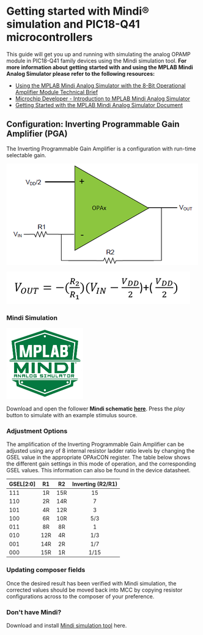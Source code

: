 # Getting started with Mindi® simulation and PIC18-Q41 microcontrollers
This guide will get you up and running with simulating the analog OPAMP module in PIC18-Q41 family devices using the Mindi simulation tool.  **For more information about getting started with and using the MPLAB Mindi Analog Simulator please refer to the following resources:**

- [Using the MPLAB Mindi Analog Simulator with the 8-Bit Operational Amplifier Module Technical Brief](https://ww1.microchip.com/downloads/en/DeviceDoc/Using-the-MPLAB-Mindi-Analog-Simulator-with-the-8-Bit-Operational-Amplifier-Module-90003293A.pdf)
- [Microchip Developer - Introduction to MPLAB Mindi Analog Simulator](https://microchipdeveloper.com/mindi:mindi-analog-simulator-introduction)
- [Getting Started with the MPLAB Mindi Analog Simulator Document](http://ww1.microchip.com/downloads/en/DeviceDoc/Getting-Started-MPLAB-Mindi-Analog-Simulator-DS50002564B.pdf)

## Configuration: Inverting Programmable Gain Amplifier (PGA)
The Inverting Programmable Gain Amplifier is a configuration with run-time selectable gain.

![Inverting PGA](images/configuration.png)

![Non-Inverting PGA Equation](images/inverting-gain.PNG)

### Mindi Simulation
![Mindi](images/mplab-mindi-analog-simulator.png)

Download and open the follower **Mindi schematic [here](schematics/Inverting_PGA.wxsch)**. Press the _play_ button to simulate with an example stimulus source.

### Adjustment Options
The amplification of the Inverting Programmable Gain Amplifier can be adjusted using any of 8 internal resistor ladder ratio levels by changing the GSEL value in the appropriate OPAxCON register. The table below shows the different gain settings in this mode of operation, and the corresponding GSEL values. This information can also be found in the device datasheet.

|GSEL[2:0]  | R1   | R2   | Inverting (R2/R1)|
|-----------|:----:|:----:|:----------------:|
|111        | 1R   | 15R  |  15              |
|110        | 2R   | 14R  |  7               |
|101        | 4R   | 12R  |  3               |
|100    	  | 6R   | 10R  |  5/3             |
|011     	  | 8R   | 8R   |  1               |
|010        | 12R  | 4R   |  1/3             |
|001        | 14R  | 2R   |  1/7             |
|000        | 15R  | 1R   |  1/15            |

### Updating composer fields
Once the desired result has been verified with Mindi simulation, the corrected values should be moved back into MCC by copying resistor configurations across to the composer of your preference.

### Don't have Mindi?
Download and install [Mindi simulation tool](https://www.microchip.com/mplab/mplab-mindi) here.
